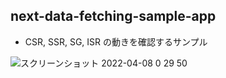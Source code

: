 ## next-data-fetching-sample-app

- CSR, SSR, SG, ISR の動きを確認するサンプル

![スクリーンショット 2022-04-08 0 29 50](https://user-images.githubusercontent.com/45593212/162236367-53cd38ae-ee87-4a99-b14b-926e1a26b75e.png)

